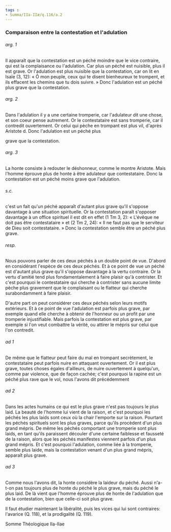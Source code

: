 ```yaml
---
tags : 
- Summa/IIa-IIæ/q.116/a.2
---
```


### Comparaison entre la contestation et l'adulation

###### arg. 1
Il apparaît que la contestation est un péché moindre que le vice contraire, qui est la complaisance ou l'adulation. Car plus un péché est nuisible, plus il est grave. Or l'adulation est plus nuisible que la contestation, car on lit en Isaïe (3, 12): « Ô mon peuple, ceux qui te disent bienheureux te trompent, et ils effacent les chemins que tu dois suivre. » Donc l'adulation est un péché plus grave que la contestation. 

###### arg. 2
Dans l'adulation il y a une certaine tromperie, car l'adulateur dit une chose, et son coeur pense autrement. Or le contestataire est sans tromperie, car il contredit ouvertement. Or celui qui pèche en trompant est plus vil, d'après Aristote d. Donc l'adulation est un péché plus 

grave que la contestation. 

###### arg. 3
La honte consiste à redouter le déshonneur, comme le montre Aristote. Mais l'homme éprouve plus de honte à être adulateur que contestataire. Donc la contestation est un péché moins grave que l'adulation. 

###### s.c.
c'est un fait qu'un péché apparaît d'autant plus grave qu'il s'oppose davantage à une situation spirituelle. Or la contestation paraît s'opposer davantage à un office spirituel il est dit en effet (1 Tm 3, 2): « L'évêque ne doit pas être contestataire » et (2 Tm 2, 24): « Il ne faut pas que le serviteur de Dieu soit contestataire. » Donc la contestation semble être un péché plus grave. 

###### resp.
Nous pouvons parler de ces deux péchés à un double point de vue. D'abord en considérant l'espèce de ces deux péchés. Et à ce point de vue un péché est d'autant plus grave qu'il s'oppose davantage à la vertu contraire. Or la vertu d'amitié tend plus fondamentalement à faire plaisir qu'à contrister. Et c'est pourquoi le contestataire qui cherche à contrister sans aucune limite pèche plus gravement que le complaisant ou le flatteur qui cherche surabondamment à faire plaisir. 

D'autre part on peut considérer ces deux péchés selon leurs motifs extérieurs. Et à ce point de vue l'adulation est parfois plus grave, par exemple quand elle cherche à obtenir de l'honneur ou un profit par une tromperie injustifiable. Mais parfois la contestation est plus grave, par exemple si l'on veut combattre la vérité, ou attirer le mépris sur celui que l'on contredit. 

###### ad 1
De même que le flatteur peut faire du mal en trompant secrètement, le contestataire peut parfois nuire en attaquant ouvertement. Or il est plus grave, toutes choses égales d'ailleurs, de nuire ouvertement à quelqu'un, comme par violence, que de façon cachée; c'est pourquoi la rapine est un péché plus rave que le vol, nous l'avons dit précédemment 

###### ad 2
Dans les actes humains ce qui est le plus grave n'est pas toujours le plus laid. La beauté de l'homme lui vient de la raison, et c'est pourquoi les péchés les plus laids sont ceux où la chair l'emporte sur la raison. Pourtant les péchés spirituels sont les plus graves, parce qu'ils procèdent d'un plus grand mépris. De même les péchés comportant une tromperie sont plus laids, en tant qu'ils paraissent découler d'une certaine faiblesse et fausseté de la raison, alors que les péchés manifestes viennent parfois d'un plus grand mépris. Et c'est pourquoi l'adulation, comme liée à la tromperie, semble plus laide, mais la contestation venant d'un plus grand mépris, apparaît plus grave. 

###### ad 3
Comme nous l'avons dit, la honte considère la laideur du péché. Aussi n'a-t-on pas toujours plus de honte du péché le plus grave, mais du péché le plus laid. De là vient que l'homme éprouve plus de honte de l'adulation que de la contestation, bien que celle-ci soit plus grave. 

Il faut étudier maintenant la libéralité, puis les vices qui lui sont contraires: l'avarice (Q. 118), et la prodigalité (Q. 119). 

Somme Théologique IIa-IIae 

